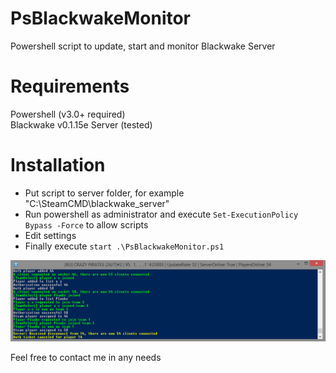 # PsBlackwakeMonitor
Powershell script to update, start and monitor Blackwake Server

# Requirements
Powershell (v3.0+ required)  
Blackwake v0.1.15e Server  (tested)

# Installation
* Put script to server folder, for example "C:\SteamCMD\blackwake_server"
* Run powershell as administrator and execute ```Set-ExecutionPolicy Bypass -Force``` to allow scripts
* Edit settings
* Finally execute ```start .\PsBlackwakeMonitor.ps1```

![PsBlackwakeMonitor Screenshot](https://raw.githubusercontent.com/man4red/PsBlackwakeMonitor/master/PsBlackwakeMonitor_1.png)

Feel free to contact me in any needs
